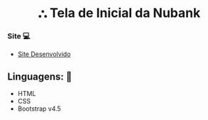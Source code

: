<h1 align="center">⛬ Tela de Inicial da Nubank</h1>




### Site 💻

- [Site Desenvolvido](https://nubank-projeto.netlify.app/)

## Linguagens: 🚀
- HTML
- CSS
- Bootstrap v4.5
